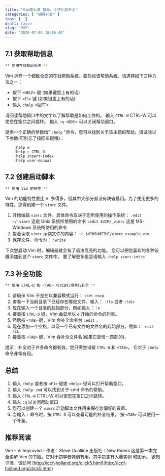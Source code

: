 ```yaml
---
title: "Vim第七讲 帮助、个性化和补全"
categories: [ "编程开发" ]
tags: [  ]
draft: false
slug: "397"
date: "2020-07-03 18:06:46"
---
```


## 7.1 获取帮助信息

```bash
** 使用在线帮助系统 **
```

Vim 拥有一个细致全面的在线帮助系统。要启动该帮助系统，请选择如下三种方
法之一：

- 按下 `<HELP>` 键 (如果键盘上有的话)
- 按下 `<F1>` 键 (如果键盘上有的话)
- 输入 `:help` <回车>

请阅读帮助窗口中的文字以了解帮助是如何工作的。
输入 `CTRL-W` CTRL-W 可以使您在窗口之间跳转。
输入 `:q <回车>` 可以关闭帮助窗口。

提供一个正确的参数给" `:help` "命令，您可以找到关于该主题的帮助。请试验以
下参数(可别忘了按回车键哦)：

```
    :help w
    :help c_CTRL-D
    :help insert-index
    :help user-manual
```

## 7.2 创建启动脚本

```bash
** 启用 Vim 的特性 **
```

Vim 的功能特性要比 Vi 多得多，但其中大部分都没有缺省启用。为了使用更多的
特性，您得创建一个 `vimrc` 文件。

1. 开始编辑 `vimrc` 文件，具体命令取决于您所使用的操作系统：
`:edit ~/.vimrc` 这是 Unix 系统所使用的命令
`:edit $VIM/_vimrc` 这是 MS-Windows 系统所使用的命令
2. 接着读取 `vimrc` 示例文件的内容：
`:r $VIMRUNTIME/vimrc_example.vim`
3. 保存文件，命令为：
`:write`

下次您启动 Vim 时，编辑器就会有了语法高亮的功能。
您可以把您喜欢的各种设置添加到这个 `vimrc` 文件中。
要了解更多信息请输入 `:help vimrc-intro`

## 7.3 补全功能

```bash
** 使用 CTRL-D 和 <TAB> 可以进行命令行补全 **
```

1. 请确保 Vim 不是在以兼容模式运行： `:set nocp`
2. 查看一下当前目录下已经存在哪些文件，输入： `:!ls` 或者 `:!dir`
3. 现在输入一个目录的起始部分，例如输入： `:e`
4. 接着按 `CTRL-D` 键，Vim 会显示以 `e` 开始的命令的列表。
5. 然后按 `<TAB>` 键，Vim 会补全命令为 `:edit` 。
6. 现在添加一个空格，以及一个已有文件的文件名的起始部分，例如： `:edit FIL`
7. 接着按 `<TAB>` 键，Vim 会补全文件名(如果它是惟一匹配的)。

提示：补全对于许多命令都有效。您只需尝试按 `CTRL-D` 和 `<TAB>`。
它对于 `:help` 命令非常有用。

## 总结

1. 输入 `:help` 或者按 `<F1>` 键或 `<Help>` 键可以打开帮助窗口。
2. 输入 `:help cmd` 可以找到关于 cmd 命令的帮助。
3. 输入 `CTRL-W` CTRL-W 可以使您在窗口之间跳转。
4. 输入 `:q` 以关闭帮助窗口
5. 您可以创建一个 `vimrc` 启动脚本文件用来保存您偏好的设置。
6. 当输入 `:` 命令时，按 `CTRL-D` 可以查看可能的补全结果。
按 `<TAB>` 可以使用一个补全。

## 推荐阅读

Vim - Vi Improved - 作者：Steve Oualline
出版社：New Riders
这是第一本完全讲解 Vim 的书籍。它对于初学者特别有用。其中包含有大量实例
和图示。
欲知详情，请访问 [http://iccf-holland.org/click5.html](http://iccf-holland.org/click5.html)